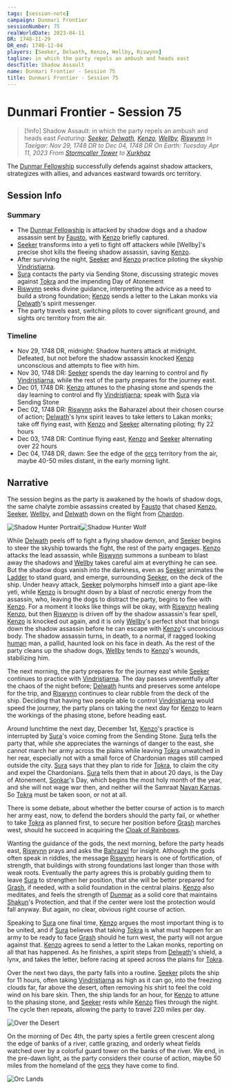 ```yaml
---
tags: [session-note]
campaign: Dunmari Frontier
sessionNumber: 75
realWorldDate: 2023-04-11
DR: 1748-11-29
DR_end: 1748-12-04
players: [Seeker, Delwath, Kenzo, Wellby, Riswynn]
tagline: in which the party repels an ambush and heads east
descTitle: Shadow Assault
name: Dunmari Frontier - Session 75
title: Dunmari Frontier - Session 75
---
```

# Dunmari Frontier - Session 75

>[!info] Shadow Assault: in which the party repels an ambush and heads east
> *Featuring: [Seeker](<../../../people/pcs/dunmar-fellowship/seeker.md>), [Delwath](<../../../people/pcs/dunmar-fellowship/delwath.md>), [Kenzo](<../../../people/pcs/dunmar-fellowship/kenzo.md>), [Wellby](<../../../people/pcs/dunmar-fellowship/wellby.md>), [Riswynn](<../../../people/pcs/dunmar-fellowship/riswynn.md>)*
> *In Taelgar: Nov 29, 1748 DR to Dec 04, 1748 DR*
> *On Earth: Tuesday Apr 11, 2023*
> *From [Stormcaller Tower](<../../../gazetteer/greater-dunmar/dunmari-basin/stormcaller-tower.md>) to [Xurkhaz](<../../../gazetteer/istaros-watershed/xurkhaz/xurkhaz.md>)*

The [Dunmar Fellowship](<../../../people/pcs/dunmar-fellowship/dunmar-fellowship.md>) successfully defends against shadow attackers, strategizes with allies, and advances eastward towards orc territory.

## Session Info
### Summary
- The [Dunmar Fellowship](<../../../people/pcs/dunmar-fellowship/dunmar-fellowship.md>) is attacked by shadow dogs and a shadow assassin sent by [Fausto](<../../../people/chardonians/fausto.md>), with [Kenzo](<../../../people/pcs/dunmar-fellowship/kenzo.md>) briefly captured.
- [Seeker](<../../../people/pcs/dunmar-fellowship/seeker.md>) transforms into a yeti to fight off attackers while [Wellby]'s precise shot kills the fleeing shadow assassin, saving [Kenzo](<../../../people/pcs/dunmar-fellowship/kenzo.md>).
- After surviving the night, [Seeker](<../../../people/pcs/dunmar-fellowship/seeker.md>) and [Kenzo](<../../../people/pcs/dunmar-fellowship/kenzo.md>) practice piloting the skyship [Vindristjarna](<../../../things/ships/vindristjarna.md>).
- [Sura](<../../../people/dunmari/sura.md>) contacts the party via Sending Stone, discussing strategic moves against [Tokra](<../../../gazetteer/greater-dunmar/realms/dunmar/central-dunmar/tokra/tokra.md>) and the impending Day of Atonement
- [Riswynn](<../../../people/pcs/dunmar-fellowship/riswynn.md>) seeks divine guidance, interpreting the advice as a need to build a strong foundation; [Kenzo](<../../../people/pcs/dunmar-fellowship/kenzo.md>) sends a letter to the Lakan monks via [Delwath](<../../../people/pcs/dunmar-fellowship/delwath.md>)'s spirit messenger.
- The party travels east, switching pilots to cover significant ground, and sights orc territory from the air.

### Timeline
- Nov 29, 1748 DR, midnight: Shadow hunters attack at midnight. Defeated, but not before the shadow assassin knocked [Kenzo](<../../../people/pcs/dunmar-fellowship/kenzo.md>) unconscious and attempts to flee with him.
- Nov 30, 1748 DR: [Seeker](<../../../people/pcs/dunmar-fellowship/seeker.md>) spends the day learning to control and fly [Vindristjarna](<../../../things/ships/vindristjarna.md>), while the rest of the party prepares for the journey east.
- Dec 01, 1748 DR: [Kenzo](<../../../people/pcs/dunmar-fellowship/kenzo.md>) attunes to the phasing stone and spends the day learning to control and fly [Vindristjarna](<../../../things/ships/vindristjarna.md>); speak with [Sura](<../../../people/dunmari/sura.md>) via Sending Stone
- Dec 02, 1748 DR: [Riswynn](<../../../people/pcs/dunmar-fellowship/riswynn.md>) asks the Baharazel about their chosen course of action; [Delwath](<../../../people/pcs/dunmar-fellowship/delwath.md>)'s lynx spirit leaves to take letters to Lakan monks; take off flying east, with [Kenzo](<../../../people/pcs/dunmar-fellowship/kenzo.md>) and [Seeker](<../../../people/pcs/dunmar-fellowship/seeker.md>) alternating piloting; fly 22 hours
- Dec 03, 1748 DR: Continue flying east, [Kenzo](<../../../people/pcs/dunmar-fellowship/kenzo.md>) and [Seeker](<../../../people/pcs/dunmar-fellowship/seeker.md>) alternating over 22 hours
- Dec 04, 1748 DR, dawn: See the edge of the [orcs](<../../../species/children-of-the-embodied-gods/orcs/orcs.md>) territory from the air, maybe 40-50 miles distant, in the early morning light.

## Narrative
The session begins as the party is awakened by the howls of shadow dogs, the same chalyte zombie assassins created by [Fausto](<../../../people/chardonians/fausto.md>) that chased [Kenzo](<../../../people/pcs/dunmar-fellowship/kenzo.md>), [Seeker](<../../../people/pcs/dunmar-fellowship/seeker.md>), [Wellby](<../../../people/pcs/dunmar-fellowship/wellby.md>), and [Delwath](<../../../people/pcs/dunmar-fellowship/delwath.md>) down on the flight from [Chardon](<../../../gazetteer/west-coast/chardonian-empire/chardon/chardon.md>). 

![Shadow Hunter Portrait](../../../assets/shadow-hunter-portrait.png)![Shadow Hunter Wolf](../../../assets/shadow-hunter-wolf.png)

While [Delwath](<../../../people/pcs/dunmar-fellowship/delwath.md>) peels off to fight a flying shadow demon, and [Seeker](<../../../people/pcs/dunmar-fellowship/seeker.md>) begins to steer the skyship towards the fight, the rest of the party engages. [Kenzo](<../../../people/pcs/dunmar-fellowship/kenzo.md>) attacks the lead assassin, while [Riswynn](<../../../people/pcs/dunmar-fellowship/riswynn.md>) summons a sunbeam to blast away the shadows and [Wellby](<../../../people/pcs/dunmar-fellowship/wellby.md>) takes careful aim at everything he can see. But the shadow dogs vanish into the darkness, even as [Seeker](<../../../people/pcs/dunmar-fellowship/seeker.md>) animates the [Ladder](<../../../people/pcs/dunmar-fellowship/companions/ladder.md>) to stand guard, and emerge, surrounding [Seeker](<../../../people/pcs/dunmar-fellowship/seeker.md>), on the deck of the ship. Under heavy attack, [Seeker](<../../../people/pcs/dunmar-fellowship/seeker.md>) polymorphs himself into a giant ape-like yeti, while [Kenzo](<../../../people/pcs/dunmar-fellowship/kenzo.md>) is brought down by a blast of necrotic energy from the assassin, who, leaving the dogs to distract the party, begins to flee with [Kenzo](<../../../people/pcs/dunmar-fellowship/kenzo.md>). For a moment it looks like things will be okay, with [Riswynn](<../../../people/pcs/dunmar-fellowship/riswynn.md>) healing [Kenzo](<../../../people/pcs/dunmar-fellowship/kenzo.md>), but then [Riswynn](<../../../people/pcs/dunmar-fellowship/riswynn.md>) is driven off by the shadow assassin's fear spell, [Kenzo](<../../../people/pcs/dunmar-fellowship/kenzo.md>) is knocked out again, and it is only [Wellby](<../../../people/pcs/dunmar-fellowship/wellby.md>)'s perfect shot that brings down the shadow assassin before he can escape with [Kenzo](<../../../people/pcs/dunmar-fellowship/kenzo.md>)'s unconscious body. The shadow assassin turns, in death, to a normal, if ragged looking [human](<../../../species/children-of-divine-creation/humans/humans.md>) man, a pallid, haunted look on his face in death. As the rest of the party cleans up the shadow dogs, [Wellby](<../../../people/pcs/dunmar-fellowship/wellby.md>) tends to [Kenzo](<../../../people/pcs/dunmar-fellowship/kenzo.md>)'s wounds, stabilizing him. 

The next morning, the party prepares for the journey east while [Seeker](<../../../people/pcs/dunmar-fellowship/seeker.md>) continues to practice with [Vindristjarna](<../../../things/ships/vindristjarna.md>). The day passes uneventfully after the chaos of the night before; [Delwath](<../../../people/pcs/dunmar-fellowship/delwath.md>) hunts and preserves some antelope for the trip, and [Riswynn](<../../../people/pcs/dunmar-fellowship/riswynn.md>) continues to clear rubble from the deck of the ship. Deciding that having two people able to control [Vindristjarna](<../../../things/ships/vindristjarna.md>) would speed the journey, the party plans on taking the next day for [Kenzo](<../../../people/pcs/dunmar-fellowship/kenzo.md>) to learn the workings of the phasing stone, before heading east.

Around lunchtime the next day, December 1st, [Kenzo](<../../../people/pcs/dunmar-fellowship/kenzo.md>)'s practice is interrupted by [Sura](<../../../people/dunmari/sura.md>)'s voice coming from the Sending Stone. [Sura](<../../../people/dunmari/sura.md>) tells the party that, while she appreciates the warnings of danger to the east, she cannot march her army across the plains while leaving [Tokra](<../../../gazetteer/greater-dunmar/realms/dunmar/central-dunmar/tokra/tokra.md>) unwatched in her rear, especially not with a small force of Chardonian mages still camped outside the city. [Sura](<../../../people/dunmari/sura.md>) says that they plan to ride for [Tokra](<../../../gazetteer/greater-dunmar/realms/dunmar/central-dunmar/tokra/tokra.md>), to claim the city and expel the Chardonians. [Sura](<../../../people/dunmari/sura.md>) tells them that in about 20 days, is the Day of Atonement, [Sonkar](<../../../cosmology/gods/incorporeal-gods/dunmari-pantheon/sonkar.md>)'s Day, which begins the most holy month of the year, and she will not wage war then, and neither will the Samraat [Nayan Karnas](<../../../people/dunmari/nayan-karnas.md>). So [Tokra](<../../../gazetteer/greater-dunmar/realms/dunmar/central-dunmar/tokra/tokra.md>) must be taken soon, or not at all. 

There is some debate, about whether the better course of action is to march her army east, now, to defend the borders should the party fail, or whether to take [Tokra](<../../../gazetteer/greater-dunmar/realms/dunmar/central-dunmar/tokra/tokra.md>) as planned first, to secure her position before [Grash](<../../../people/other-nonhumans/grash.md>) marches west, should he succeed in acquiring the [Cloak of Rainbows](<../../../things/artifacts-of-power/cloak-of-rainbows.md>).

Wanting the guidance of the gods, the next morning, before the party heads east, [Riswynn](<../../../people/pcs/dunmar-fellowship/riswynn.md>) prays and asks the [Bahrazel](<../../../cosmology/gods/embodied-gods/bahrazel/bahrazel.md>) for insight. Although the gods often speak in riddles, the message [Riswynn](<../../../people/pcs/dunmar-fellowship/riswynn.md>) hears is one of fortification, of strength, that buildings with strong foundations last longer than those with weak roots. Eventually the party agrees this is probably guiding them to leave [Sura](<../../../people/dunmari/sura.md>) to strengthen her position, that she will be better prepared for [Grash](<../../../people/other-nonhumans/grash.md>), if needed, with a solid foundation in the central plains. [Kenzo](<../../../people/pcs/dunmar-fellowship/kenzo.md>) also meditates, and feels the strength of [Dunmar](<../../../gazetteer/greater-dunmar/realms/dunmar/dunmar.md>) as a solid core that maintains [Shakun](<../../../cosmology/gods/incorporeal-gods/dunmari-pantheon/shakun.md>)'s Protection, and that if the center were lost the protection would fall anyway. But again, no clear, obvious right course of action. 

Speaking to [Sura](<../../../people/dunmari/sura.md>) one final time, [Kenzo](<../../../people/pcs/dunmar-fellowship/kenzo.md>) argues the most important thing is to be united, and if [Sura](<../../../people/dunmari/sura.md>) believes that taking [Tokra](<../../../gazetteer/greater-dunmar/realms/dunmar/central-dunmar/tokra/tokra.md>) is what must happen for an army to be ready to face [Grash](<../../../people/other-nonhumans/grash.md>) should he turn west, the party will not argue against that. [Kenzo](<../../../people/pcs/dunmar-fellowship/kenzo.md>) agrees to send a letter to the Lakan monks, reporting on all that has happened. As he finishes, a spirit steps from [Delwath](<../../../people/pcs/dunmar-fellowship/delwath.md>)'s shield, a lynx, and takes the letter, before racing at speed across the plains for [Tokra](<../../../gazetteer/greater-dunmar/realms/dunmar/central-dunmar/tokra/tokra.md>). 

Over the next two days, the party falls into a routine. [Seeker](<../../../people/pcs/dunmar-fellowship/seeker.md>) pilots the ship for 11 hours, often taking [Vindristjarna](<../../../things/ships/vindristjarna.md>) as high as it can go, into the freezing clouds far, far above the desert, often removing his shirt to feel the cold wind on his bare skin. Then, the ship lands for an hour, for [Kenzo](<../../../people/pcs/dunmar-fellowship/kenzo.md>) to attune to the phasing stone, and [Seeker](<../../../people/pcs/dunmar-fellowship/seeker.md>) rests while [Kenzo](<../../../people/pcs/dunmar-fellowship/kenzo.md>) flies through the night. The cycle then repeats, allowing the party to travel 220 miles per day. 

![Over the Desert](../../../assets/over-the-desert.png)

On the morning of Dec 4th, the party spies a fertile green crescent along the edge of banks of a river, cattle grazing, and orderly wheat fields watched over by a colorful guard tower on the banks of the river. We end, in the pre-dawn light, as the party considers their course of action, maybe 50 miles from the homeland of the [orcs](<../../../species/children-of-the-embodied-gods/orcs/orcs.md>) they have come to find.

![Orc Lands](../../../assets/orc-lands.png)
